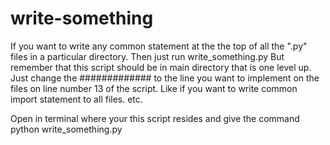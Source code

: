 # write-something
If you want to write any common statement at the the top of all the ".py" files in a particular directory. Then just run write_something.py
But remember that this script should be in main directory that is one level up.
Just change the ############# to the line you want to implement on the files on line number 13 of the script. 
Like if you want to write common import statement to all files. etc.

Open in terminal where your this script resides and give the command 
python write_something.py
